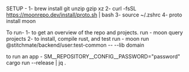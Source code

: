 SETUP - 
1- brew install git unzip gzip xz
2- curl -fsSL https://moonrepo.dev/install/proto.sh | bash
3- source ~/.zshrc
4- proto install moon


To run-
1- to get an overview of the repo and projects. run - moon query projects
2- to install, compile rust, and test run -  moon run @stitchmate/backend/user:test-common -- --lib domain

to run an app -
SM__REPOSITORY__CONFIG__PASSWORD="password" cargo run --release | jq .